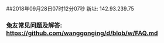 ##2018年09月28日07时12分07秒 新址: 142.93.239.75
### 兔友常见问题及解答: https://github.com/wanggonging/d/blob/w/FAQ.md
